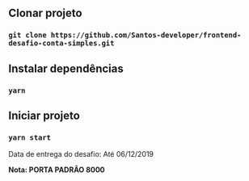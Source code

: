 ## Clonar projeto

### `git clone https://github.com/Santos-developer/frontend-desafio-conta-simples.git`

## Instalar dependências

### `yarn`

## Iniciar projeto

### `yarn start`

Data de entrega do desafio: Até 06/12/2019

**Nota: PORTA PADRÃO 8000**